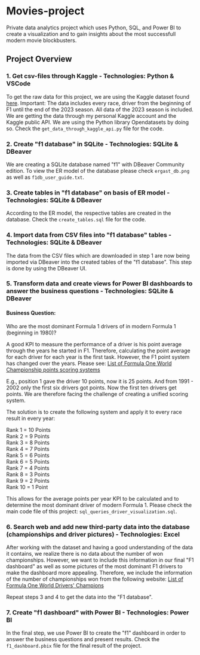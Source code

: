 # Movies-project
Private data analytics project which uses Python, SQL, and Power BI to create a visualization and to gain insights about the most successfull modern movie blockbusters.
## Project Overview

### 1. Get csv-files through Kaggle - Technologies: Python & VSCode

To get the raw data for this project, we are using the Kaggle dataset found [here](https://www.kaggle.com/datasets/rohanrao/formula-1-world-championship-1950-2020). Important: The data includes every race, driver from the beginning of F1 until the end of the 2023 season. All data of the 2023 season is included. We are getting the data through my personal Kaggle account and the Kaggle public API. We are using the Python library Opendatasets by doing so. Check the `get_data_through_kaggle_api.py` file for the code.

### 2. Create "f1 database" in SQLite - Technologies: SQLite & DBeaver

We are creating a SQLite database named "f1" with DBeaver Community edition. To view the ER model of the database please check `ergast_db.png` as well as `f1db_user_guide.txt`.

### 3. Create tables in "f1 database" on basis of ER model - Technologies: SQLite & DBeaver

According to the ER model, the respective tables are created in the database. Check the `create_tables.sql` file for the code.

### 4. Import data from CSV files into "f1 database" tables - Technologies: SQLite & DBeaver

The data from the CSV files which are downloaded in step 1 are now being imported via DBeaver into the created tables of the "f1 database". This step is done by using the DBeaver UI.

### 5. Transform data and create views for Power BI dashboards to answer the business questions - Technologies: SQLite & DBeaver

#### Business Question:

Who are the most dominant Formula 1 drivers of in modern Formula 1 (beginning in 1980)?

A good KPI to measure the performance of a driver is his point average through the years he started in F1. Therefore, calculating the point average for each driver for each year is the first task. However, the F1 point system has changed over the years. Please see: [List of Formula One World Championship points scoring systems](https://en.wikipedia.org/wiki/List_of_Formula_One_World_Championship_points_scoring_systems#Points_scoring_systems)

E.g., position 1 gave the driver 10 points, now it is 25 points. And from 1991 - 2002 only the first six drivers got points. Now the first ten drivers get points. We are therefore facing the challenge of creating a unified scoring system.

The solution is to create the following system and apply it to every race result in every year:

Rank 1 = 10 Points<br>
Rank 2 = 9 Points<br>
Rank 3 = 8 Points<br>
Rank 4 = 7 Points<br>
Rank 5 = 6 Points<br>
Rank 6 = 5 Points<br>
Rank 7 = 4 Points<br>
Rank 8 = 3 Points<br>
Rank 9 = 2 Points<br>
Rank 10 = 1 Point<br>

This allows for the average points per year KPI to be calculated and to determine the most dominant driver of modern Formula 1. Please check the main code file of this project: `sql_queries_driver_visualization.sql`.

### 6. Search web and add new third-party data into the database (championships and driver pictures) - Technologies: Excel

After working with the dataset and having a good understanding of the data it contains, we realize there is no data about the number of won championships. However, we want to include this information in our final "F1 dashboard" as well as some pictures of the most dominant F1 drivers to make the dashboard more appealing. Therefore, we include the information of the number of championships won from the following website: [List of Formula One World Drivers' Champions](https://en.wikipedia.org/wiki/List_of_Formula_One_World_Drivers%27_Champions#By_season)

Repeat steps 3 and 4 to get the data into the "F1 database".

### 7. Create "f1 dashboard" with Power BI - Technologies: Power BI

In the final step, we use Power BI to create the "f1" dashboard in order to answer the business questions and present results. Check the `f1_dashboard.pbix` file for the final result of the project.
